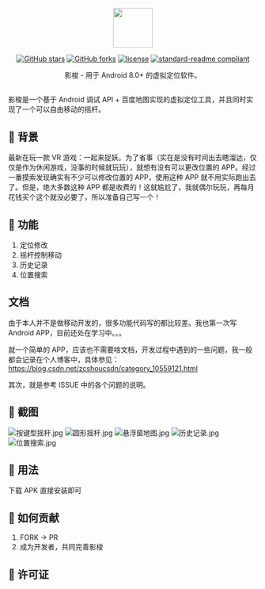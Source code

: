 <p align="center">
<img src="./docs/LOGO.png" height="80"/>
</p>

<div align="center">

[![GitHub stars](https://img.shields.io/github/stars/ZCShou/GoGoGo?logo=github)](https://github.com/ZCShou/GoGoGo/stargazers)
[![GitHub forks](https://img.shields.io/github/forks/ZCShou/GoGoGo?logo=github)](https://github.com/ZCShou/GoGoGo/network)
[![license](https://img.shields.io/github/license/ZCShou/GoGoGo)](https://github.com/ZCShou/GoGoGo/blob/master/LICENSE)
[![standard-readme compliant](https://img.shields.io/badge/readme%20style-standard-brightgreen.svg?style=flat-square)](https://github.com/RichardLitt/standard-readme)
</div>

<div align="center">
影梭 - 用于 Android 8.0+ 的虚拟定位软件。
</div>

##
影梭是一个基于 Android 调试 API + 百度地图实现的虚拟定位工具，并且同时实现了一个可以自由移动的摇杆。

## 🍕 背景
最新在玩一款 VR 游戏：一起来捉妖。为了省事（实在是没有时间出去瞎溜达，仅仅是作为休闲游戏，没事的时候就玩玩），就想有没有可以更改位置的 APP。经过一番摸索发现确实有不少可以修改位置的 APP，使用这种 APP 就不用实际跑出去了。但是，绝大多数这种 APP 都是收费的！这就尴尬了，我就偶尔玩玩，再每月花钱买个这个就没必要了，所以准备自己写一个！

## 🍔 功能
1. 定位修改
2. 摇杆控制移动
3. 历史记录
4. 位置搜索

## 文档
由于本人并不是做移动开发的，很多功能代码写的都比较差。我也第一次写  Android APP，目前还处在学习中。。。

就一个简单的 APP，应该也不需要啥文档，开发过程中遇到的一些问题，我一般都会记录在个人博客中，具体参见：https://blog.csdn.net/zcshoucsdn/category_10559121.html

其次，就是参考 ISSUE 中的各个问题的说明。

## 🍟 截图
![按键型摇杆.jpg](./docs/按键型摇杆.jpg)
![圆形摇杆.jpg](./docs/圆形摇杆.jpg)
![悬浮窗地图.jpg](./docs/悬浮窗地图.jpg)
![历史记录.jpg](./docs/历史记录.jpg)
![位置搜索.jpg](./docs/位置搜索.jpg)

## 🌭 用法
下载 APK 直接安装即可

## 🥦 如何贡献
1. FORK -> PR
2. 成为开发者，共同完善影梭


## 🍟 许可证


